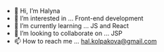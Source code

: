 - 👋 Hi, I’m Halyna
- 👀 I’m interested in ... Front-end development
- 🌱 I’m currently learning ... JS and React
- 💞️ I’m looking to collaborate on ... JSP
- 📫 How to reach me ... hal.kolpakova@gmail.com

<!---
Halyna-1983/Halyna-1983 is a ✨ special ✨ repository because its `README.md` (this file) appears on your GitHub profile.
You can click the Preview link to take a look at your changes.
--->
